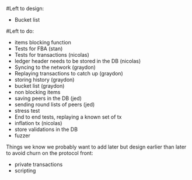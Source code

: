 #Left to design:
- Bucket list


#Left to do:
- items blocking function
 - Tests for FBA (stan)
 - Tests for transactions (nicolas)
 - ledger header needs to be stored in the DB (nicolas)
 - Syncing to the network (graydon)
 - Replaying transactions to catch up (graydon)
 - storing history (graydon)
 - bucket list (graydon)
- non blocking items
 - saving peers in the DB (jed)
 - sending round lists of peers (jed)
 - stress test
 - End to end tests, replaying a known set of tx  
 - inflation tx (nicolas)
 - store validations in the DB
 - fuzzer



Things we know we probably want to add later but design earlier than later
to avoid churn on the protocol front:
- private transactions
- scripting





